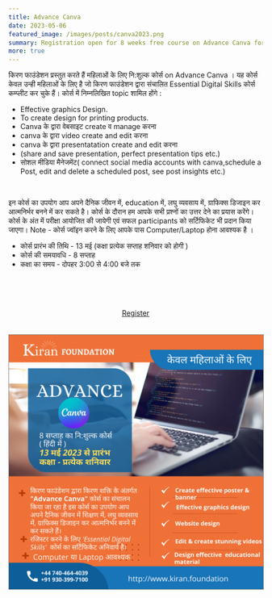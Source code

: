 ```yaml
---
title: Advance Canva
date: 2023-05-06
featured_image: /images/posts/canva2023.png
summary: Registration open for 8 weeks free course on Advance Canva for Women in Hindi. Course starts 13th May 2023; Hurry up register today!
more: true
---
```


किरण फाउंडेशन प्रस्तुत करते हैं महिलाओं के लिए नि:शुल्क कोर्स on Advance Canva । यह कोर्स केवल उन्ही महिलाओं के लिए है जो किरण फाउंडेशन द्वारा संचालित Essential Digital Skills कोर्स कम्प्लीट कर चुके हैं। कोर्स में निम्नलिखित topic शामिल होंगे :
- Effective graphics Design.
- To create design for printing products.
- Canva के द्वारा वेबसाइट create व manage करना
- canva के द्वारा video create and edit करना
- canva के द्वारा presentatation create and edit करना 
- (share and save presentation, perfect  presentation tips etc.)
- सोशल मीडिया मैनेजमेंट( connect social media accounts with canva,schedule a Post, edit and delete a scheduled post, see post insights etc.)
<br/> 

इन कोर्स का उपयोग आप अपने दैनिक जीवन में, education में, लघु व्यवसाय में, ग्राफिक्स डिजाइन कर आत्मनिर्भर बनने में कर सकते है। कोर्स के दौरान हम आपके सभी प्रश्नों का उत्तर देने का प्रयास करेंगे।कोर्स के अंत में परीक्षा आयोजित की जायेगी एवं सफल participants को सर्टिफिकेट भी प्रदान किया जाएगा।
Note - कोर्स ज्वॉइन करने के लिए आपके पास Computer/Laptop होना आवश्यक है ।

 - कोर्स प्रारंभ की तिथि - 13 मई (कक्षा प्रत्येक सप्ताह शनिवार को होगी )
 - कोर्स की समयावधि - 8 सप्ताह
 - कक्षा का समय - दोपहर 3:00 से 4:00 बजे तक

<br/> <br/> <br/>

<div class="button" align="center">
    <a href="https://forms.gle/wAMS7Ns9n7Sw1SKX8">Register</a>
</div>
<br/> <br/>
<a href="https://forms.gle/wAMS7Ns9n7Sw1SKX8"><img src="/images/posts/canva2023.png" style="border: 1px solid #888;"/></a>
